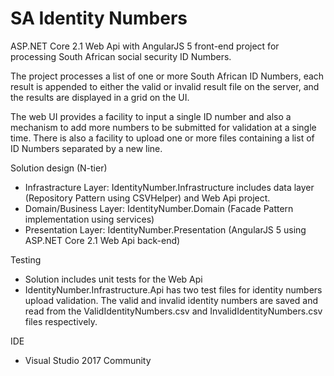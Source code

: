 # SA Identity Numbers
ASP.NET Core 2.1 Web Api with AngularJS 5 front-end project for processing South African social security ID Numbers.

The project processes a list of one or more South African ID Numbers, each result is appended to either the valid or invalid result file on the server, and the results are displayed in a grid on the UI.

The web UI provides a facility to input a single ID number and also a mechanism to add more numbers to be submitted for validation at a single time. There is also a facility to upload one or more files containing a list of ID Numbers separated by a new line.

Solution design (N-tier)

- Infrastracture Layer: IdentityNumber.Infrastructure includes data layer (Repository Pattern using CSVHelper) and Web Api project.
- Domain/Business Layer: IdentityNumber.Domain (Facade Pattern implementation using services)
- Presentation Layer: IdentityNumber.Presentation (AngularJS 5 using ASP.NET Core 2.1 Web Api back-end)

Testing

- Solution includes unit tests for the Web Api
- IdentityNumber.Infrastructure.Api has two test files for identity numbers upload validation. The valid and invalid identity numbers are saved and read from the ValidIdentityNumbers.csv and InvalidIdentityNumbers.csv files respectively.

IDE

- Visual Studio 2017 Community
